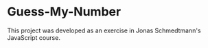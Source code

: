 # Guess-My-Number
This project was developed as an exercise in Jonas Schmedtmann's JavaScript course.
